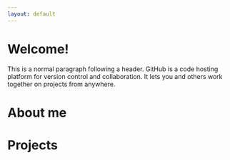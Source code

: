 ```yaml
---
layout: default
---
```


# Welcome!

This is a normal paragraph following a header. GitHub is a code hosting platform for version control and collaboration. It lets you and others work together on projects from anywhere.

# About me

# Projects